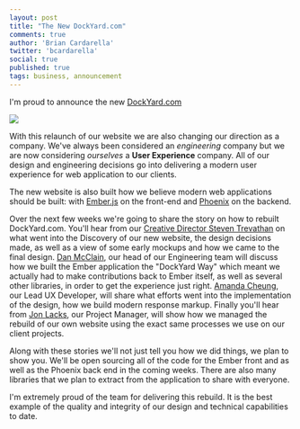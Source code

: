 ```yaml
---
layout: post
title: "The New DockYard.com"
comments: true
author: 'Brian Cardarella'
twitter: 'bcardarella'
social: true
published: true
tags: business, announcement
---
```


I'm proud to announce the new [DockYard.com](http://dockyard.com)

![](http://i.imgur.com/D3KeY1b.jpg)

With this relaunch of our website we are also changing our direction as
a company. We've always been considered an *engineering* company but we
are now considering *ourselves* a **User Experience** company. All of
our design and engineering decisions go into delivering a modern user
experience for web application to our clients.

The new website is also built how we believe modern web applications
should be built: with [Ember.js](http://emberjs.com) on the front-end
and [Phoenix](http://phoenixframework.org) on the backend.

Over the next few weeks we're going to share the story on how to rebuilt
DockYard.com. You'll hear from our [Creative Director Steven Trevathan](http://twitter.com/strevat) on
what went into the Discovery of our new website, the design decisions
made, as well as a view of some early mockups and how we came to the
final design. [Dan McClain](http://twitter.com/_danmcclain), our head of our Engineering team will discuss
how we built the Ember application the "DockYard Way" which meant we
actually had to make contributions back to Ember itself, as well as
several other libraries, in order to get the experience just right.
[Amanda Cheung](http://twitter.com/acacheung), our Lead UX Developer, will share what efforts went into the implementation of
the design, how we build modern response markup. Finally you'll hear
from [Jon Lacks](http://twitter.com/jon_lacks), our Project Manager, will show how we managed the rebuild
of our own website using the exact same processes we use on our client
projects.

Along with these stories we'll not just tell you how we did things, we
plan to show you. We'll be open sourcing all of the code for the Ember
front and as well as the Phoenix back end in the coming weeks. There are
also many libraries that we plan to extract from the application to
share with everyone.

I'm extremely proud of the team for delivering this rebuild. It is the
best example of the quality and integrity of our design and technical
capabilities to date.
